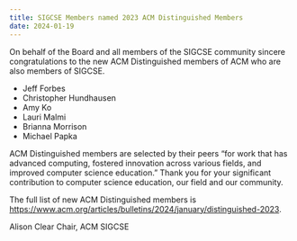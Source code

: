```yaml
---
title: SIGCSE Members named 2023 ACM Distinguished Members
date: 2024-01-19
---
```


On behalf of the Board and all members of the SIGCSE community sincere congratulations to the new ACM Distinguished members of ACM who are also members of SIGCSE.
 
- Jeff Forbes
- Christopher Hundhausen
- Amy Ko
- Lauri Malmi
- Brianna Morrison
- Michael Papka
 
ACM Distinguished members are selected by their peers  “for work that has advanced computing, fostered innovation across various fields, and improved computer science education.” Thank you for your significant contribution to computer science education, our field and our community.
 
The full list of new ACM Distinguished members is <https://www.acm.org/articles/bulletins/2024/january/distinguished-2023>.

Alison Clear
Chair, ACM SIGCSE
